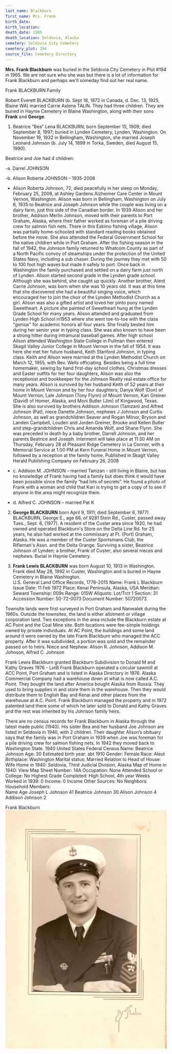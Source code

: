 ```yaml
---
last_name: Blackburn
first_name: Mrs. Frank
birth_date:
birth_location:
death_date: 1965
death_location: Seldovia, Alaska
cemetery: Seldovia City Cemetery
cemetery_plot: 194
source_file: Cemetery Directory
---
```

**Mrs. Frank   Blackburn** was buried in the Seldovia City Cemetery in Plot #194 in 1965.  We are not sure who she was but there is a lot of information for Frank Blackburn and perhaps we'll someday find out her real name.

Frank BLACKBURN Family

Robert Everett BLACKBURN (b. Sept 18, 1872 in Canada, d. Dec. 13, 1925, Blaine WA) married Carrie Axlena TALIN. They had three children. They are buried in Haynie Cemetery in Blaine Washington, along with their sons **Frank** and **George**.

1.	Beatrice “Bea” Lena BLACKBURN; born September 15, 1909; died September 8, 1997; buried in Lynden Cemetery, Lynden, Washington. On November 19, 1932 in Bellingham, Washington, she married Joseph Leonard Johnson (b. July 14, 1899 in Torka, Sweden, died August 15, 1990). 

Beatrice and Joe had 4 children:

-a.	Darrel JOHNSON

-b.	Alison Roberta JOHNSON – 1935-2008
  - Alison Roberta Johnson, 72, died peacefully in her sleep on Monday, February 25, 2008, at Ashley Gardens Alzheimer Care Center in Mount Vernon, Washington.  Alison was born in Bellingham, Washington on July 6, 1935 to Beatrice and Joseph Johnson while the couple was living on a dairy farm, just this side of the Canadian border.  In 1939 Alison and her brother, Addison Merlin Johnson, moved with their parents to Port Graham, Alaska, where their father worked as foreman of a pile driving crew for salmon fish nets. There in this Eskimo fishing village, Alison was partially home-schooled with standard reading books obtained before the move. She also attended the Federal Government School for the native children while in Port Graham.  After the fishing season in the fall of 1942, the Johnson family returned to Whatcom County as part of a North Pacific convoy of steamships under the protection of the United States Navy, including a sub chaser. During the journey they met with 50 to 100 foot high waves but made it safely to port.  Once back in Washington the family purchased and settled on a dairy farm just north of Lynden.  Alison started second grade in the Lynden grade school. Although she was behind, she caught up quickly. Another brother, Alerd Carrie Johnson, was born when she was 10 years old. It was at this time that she discovered she had a beautiful singing voice, which encouraged her to join the choir of the Lynden Methodist Church as a girl.  Alison was also a gifted artist and loved her pinto pony named Sweetheart. A picture she painted of Sweetheart hung at the Lynden Grade School for many years.  Alison attended and graduated from Lynden High School in1953 where she went toe-to-toe with the class "genius" for academic honors all four years. She finally bested him during her senior year in typing class. She was also known to have been a strong hitter during intramural baseball games.  After high school Alison attended Washington State College in Pullman then entered Skagit Valley Junior College in Mount Vernon in the fall of 1954. It was here she met her future husband, Keith Stanford Johnson, in typing class.  Keith and Alison were married at the Lynden Methodist Church on March 12, 1955, with Rev. Wells officiating.  Besides being a full time homemaker, sewing by hand first-day school clothes, Christmas dresses and Easter outfits for her four daughters, Alison was also the receptionist and bookkeeper for the Johnson Realty real estate office for many years.  Alison is survived by her husband Keith of 52 years at their home in Mount Vernon and by her four daughters; Danya Wolf (Don) of Mount Vernon, Lale Johnson (Tony Flynn) of Mount Vernon, Kari Greiner (David) of Homer, Alaska, and Moni Butler (Jim) of Kingwood, Texas.  She is also survived by brothers Addison Johnson (Tamzan) and Alfred Johnson (Pat), niece Danette Johnson, nephews J Johnson and Curtis Johnson, as well as grandchildren Seaver and Rogan Milnor, Bryson and Landen Campbell, Louden and Jorden Greiner, Brooke and Kellen Butler and step-grandchildren Chris and Amanda Wolf, and Shane Flynn.  She was preceded in death by a baby brother, Darrell Johnson, and her parents Beatrice and Joseph. Interment will take place at 11:30 AM on Thursday, February 28 at Pleasant Ridge Cemetery in La Conner, with a Memorial Service at 1:00 PM at Kern Funeral Home in Mount Vernon, followed by a reception at the family home.  Published in Skagit Valley Herald Publishing Company on February 26, 2008

- c.	Addison M. JOHNSON – married Tamzan - still living in Blaine, but has no knowledge of Frank having had a family but does think it would have been possible since the family “had lots of secrets”. He found a photo of Frank with a woman and child that Kari is trying to get a copy of to see if anyone in the area might recognize them.

- d.	Alfred C. JOHNSON – married Pat K

2.	**George BLACKBURN** born April 9, 1911; died September 6, 1977)
BLACKBURN, George E., age 66, of 9281 Stein Rd., Custer, passed away Tues., Sept. 6, (1977). A resident of the Custer area since 1920, he had owned and operated Blackburn's Store on the Delta Line Rd. for 25 years, he also had worked at the commissary at Ft. (Port) Graham, Alaska. He was a member of the Custer Sportsmans Club, the Rifleman's Assn. and the Delta Grange. Surviving a sister, Beatrice Johnson of Lynden; a brother, Frank of Custer; also several nieces and nephews. Burial in Haynie Cemetery. 

3.	**Frank Lewis BLACKBURN** was born August 10, 1913 in Washington.  Frank died May 28, 1992 in Custer, Washington and is buried in Hayne Cemetery in Blaine Washington.  
U.S. General Land Office Records, 1776-2015
Name: 	Frank L Blackburn
Issue Date: 	11 Feb 1972
Place: 	Kenai Peninsula, Alaska, USA
Meridian: 	Seward
Township: 	009s
Range: 	015W
Aliquots: 	Lot/Trct 1
Section: 	31
Accession Number: 	50-72-0073
Document Number: 	50720073

Townsite lands were first surveyed in Port Graham and Nanwalek during the 1960s.  Outside the townsites, the land is either allotment or village corporation land.  Two exceptions in the area include the Blackburn estate at AC Point and the Coal Mine site.  Both locations were fee-simple holdings owned by private individuals.  At AC Point, the buildings and some land around it were owned by the late Frank Blackburn who managed the ACC property.  After it was subdivided, a portion was sold and the remainder passed on to heirs. Niece and Nephew: Alison R. Johnson, Addison M. Johnson, Alfred C. Johnson

Frank Lewis Blackburn granted Blackburn Subdivision to Donald M and Kathy Graves 1976 - LotB
Frank Blackburn operated a circular sawmill at ACC Point, Port Graham and is listed in Alaska Directory in 1976. 
Alaska Commercial Company had a warehouse down at what is now called A.C. Point. They bought the land after America bought Alaska from Russia.  They used to bring supplies in and store them in the warehouse. Then they would distribute them to English Bay and Kenai and other places from the warehouse at A.C. Point. Frank Blackburn managed the property and in 1972 patented land there some of which he later sold to Donald and Kathy Graves and the rest was inherited by his Johnson family heirs.



There are no census records for Frank Blackburn in Alaska through the latest made public (1940). His sister Bea and her husband Joe Johnson are listed in Seldovia in 1940, with 2 children. Their daughter Alison’s obituary says that the family was in Port Graham in 1939 when Joe was foreman for a pile driving crew for salmon fishing nets. In 1942 they moved back to Washington State. 
1940 United States Federal Census
Name: 	Beatrice Johnson
Age: 	30
Estimated birth year: 	abt 1910
Gender: 	Female
Race: 	Aleut
Birthplace: 	Washington
Marital status: 	Married
Relation to Head of House: 	Wife
Home in 1940: 	Seldovia, Third Judicial Division, Alaska
Map of Home in 1940: 	View Map
Sheet Number: 	14A
Occupation: 	None
Attended School or College: 	No
Highest Grade Completed: 	High School, 4th year
Weeks Worked in 1939: 	0
Income: 	0
Income Other Sources: 	No
Neighbors: 	
Household Members: 	
Name 	Age
Joseph L Johnson 	41
Beatrice Johnson 	30
Alison Johnson 	4
Addison Johnson 	2


Frank Blackburn
![](../assets/images/Frank%20Blackburn.jpg)
